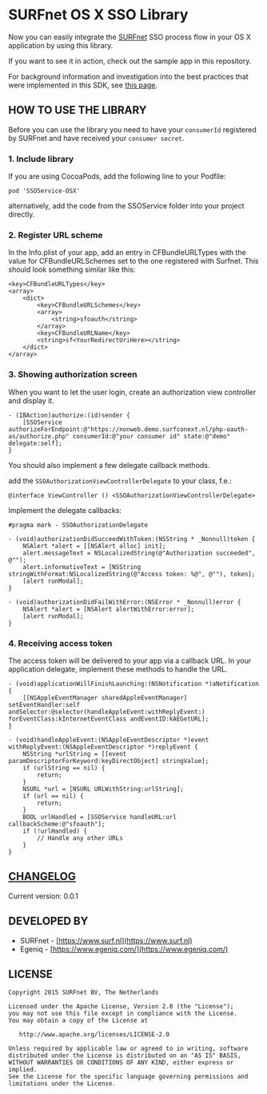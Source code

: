 SURFnet OS X SSO Library
===================================================

Now you can easily integrate the [SURFnet](https://www.surf.nl) SSO process flow in your OS X application by using this library.

If you want to see it in action, check out the sample app in this repository.

For background information and investigation into the best practices that were implemented in this SDK, see [this page](https://github.com/SURFnet/nonweb-demo/wiki/OSX).

HOW TO USE THE LIBRARY
-----

Before you can use the library you need to have your `consumerId` registered by SURFnet and have received your `consumer secret`.

### 1. Include library

If you are using CocoaPods, add the following line to your Podfile:

    pod 'SSOService-OSX'

alternatively, add the code from the SSOService folder into your project directly.

### 2. Register URL scheme

In the Info.plist of your app, add an entry in CFBundleURLTypes with the value for CFBundleURLSchemes set to the one registered with Surfnet.
This should look something similar like this:

    <key>CFBundleURLTypes</key>
    <array>
		<dict>
			<key>CFBundleURLSchemes</key>
			<array>
				<string>sfoauth</string>
			</array>
			<key>CFBundleURLName</key>
			<string>sf<YourRedirectUriHere></string>
		</dict>
    </array>

### 3. Showing authorization screen

When you want to let the user login, create an authorization view controller and display it.

    - (IBAction)authorize:(id)sender {
        [SSOService authorizeForEndpoint:@"https://nonweb.demo.surfconext.nl/php-oauth-as/authorize.php" consumerId:@"your consumer id" state:@"demo" delegate:self];
    }

You should also implement a few delegate callback methods.

add the `SSOAuthorizationViewControllerDelegate` to your class, f.e.:

    @interface ViewController () <SSOAuthorizationViewControllerDelegate>
    
Implement the delegate callbacks:

    #pragma mark - SSOAuthorizationDelegate

    - (void)authorizationDidSucceedWithToken:(NSString * _Nonnull)token {
        NSAlert *alert = [[NSAlert alloc] init];
        alert.messageText = NSLocalizedString(@"Authorization succeeded", @"");
        alert.informativeText = [NSString stringWithFormat:NSLocalizedString(@"Access token: %@", @""), token];
        [alert runModal];
    }

    - (void)authorizationDidFailWithError:(NSError * _Nonnull)error {
        NSAlert *alert = [NSAlert alertWithError:error];
        [alert runModal];
    }

### 4. Receiving access token

The access token will be delivered to your app via a callback URL. In your application delegate, implement these methods to handle the URL.

    - (void)applicationWillFinishLaunching:(NSNotification *)aNotification {
        [[NSAppleEventManager sharedAppleEventManager] setEventHandler:self andSelector:@selector(handleAppleEvent:withReplyEvent:) forEventClass:kInternetEventClass andEventID:kAEGetURL];
    }

    - (void)handleAppleEvent:(NSAppleEventDescriptor *)event withReplyEvent:(NSAppleEventDescriptor *)replyEvent {
        NSString *urlString = [[event paramDescriptorForKeyword:keyDirectObject] stringValue];
        if (urlString == nil) {
            return;
        }
        NSURL *url = [NSURL URLWithString:urlString];
        if (url == nil) {
            return;
        }
        BOOL urlHandled = [SSOService handleURL:url callbackScheme:@"sfoauth"];
        if (!urlHandled) {
            // Handle any other URLs
        }
    }



[CHANGELOG](https://github.com/SURFnet/nonweb-sso-osx/blob/master/CHANGELOG.md)
-----

Current version: 0.0.1


DEVELOPED BY
------------

* SURFnet - [https://www.surf.nl](https://www.surf.nl)
* Egeniq - [https://www.egeniq.com/](https://www.egeniq.com/)


LICENSE
-----

    Copyright 2015 SURFnet BV, The Netherlands

    Licensed under the Apache License, Version 2.0 (the "License");
    you may not use this file except in compliance with the License.
    You may obtain a copy of the License at

       http://www.apache.org/licenses/LICENSE-2.0

    Unless required by applicable law or agreed to in writing, software
    distributed under the License is distributed on an "AS IS" BASIS,
    WITHOUT WARRANTIES OR CONDITIONS OF ANY KIND, either express or implied.
    See the License for the specific language governing permissions and
    limitations under the License.